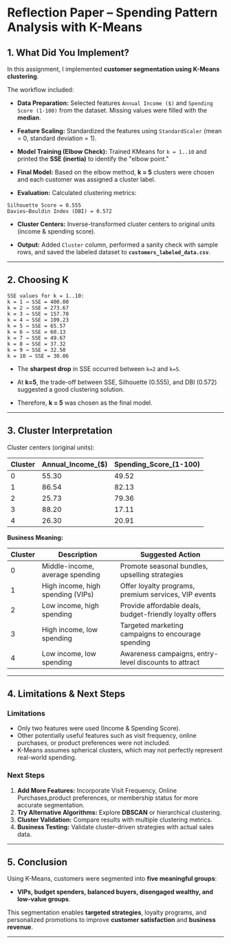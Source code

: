  
# Reflection Paper – Spending Pattern Analysis with K-Means

## 1. What Did You Implement?

In this assignment, I implemented **customer segmentation using K-Means clustering**.

The workflow included:

* **Data Preparation:**
  Selected features `Annual Income ($)` and `Spending Score (1-100)` from the dataset. Missing values were filled with the **median**.

* **Feature Scaling:**
  Standardized the features using `StandardScaler` (mean = 0, standard deviation = 1).

* **Model Training (Elbow Check):**
  Trained KMeans for `k = 1..10` and printed the **SSE (inertia)** to identify the "elbow point."

* **Final Model:**
  Based on the elbow method, **k = 5** clusters were chosen and each customer was assigned a cluster label.

* **Evaluation:**
  Calculated clustering metrics:

```text
Silhouette Score = 0.555
Davies–Bouldin Index (DBI) = 0.572
```

* **Cluster Centers:**
  Inverse-transformed cluster centers to original units (income & spending score).

* **Output:**
  Added `Cluster` column, performed a sanity check with sample rows, and saved the labeled dataset to **`customers_labeled_data.csv`**.

---

## 2. Choosing K

```text
SSE values for k = 1..10:
k = 1 → SSE = 400.00
k = 2 → SSE = 273.67
k = 3 → SSE = 157.70
k = 4 → SSE = 109.23
k = 5 → SSE = 65.57
k = 6 → SSE = 60.13
k = 7 → SSE = 49.67
k = 8 → SSE = 37.32
k = 9 → SSE = 32.50
k = 10 → SSE = 30.06
```

* The **sharpest drop** in SSE occurred between `k=2` and `k=5`.
* At **k=5**, the trade-off between SSE, Silhouette (0.555), and DBI (0.572) suggested a good clustering solution.

* Therefore, **k = 5** was chosen as the final model.

---

## 3. Cluster Interpretation

Cluster centers (original units):

| Cluster | Annual_Income_($) | Spending_Score_(1-100) |
| ------- | ----------------- | ---------------------- |
| 0       | 55.30             | 49.52                  |
| 1       | 86.54             | 82.13                  |
| 2       | 25.73             | 79.36                  |
| 3       | 88.20             | 17.11                  |
| 4       | 26.30             | 20.91                  |

**Business Meaning:**

| Cluster | Description                       | Suggested Action                                         |
| ------- | --------------------------------- | -------------------------------------------------------- |
| 0       | Middle-income, average spending   | Promote seasonal bundles, upselling strategies           |
| 1       | High income, high spending (VIPs) | Offer loyalty programs, premium services, VIP events     |
| 2       | Low income, high spending         | Provide affordable deals, budget-friendly loyalty offers |
| 3       | High income, low spending         | Targeted marketing campaigns to encourage spending       |
| 4       | Low income, low spending          | Awareness campaigns, entry-level discounts to attract    |

---

## 4. Limitations & Next Steps

### Limitations

* Only two features were used (Income & Spending Score).
* Other potentially useful features such as visit frequency, online purchases, or product preferences were not included.
* K-Means assumes spherical clusters, which may not perfectly represent real-world spending.

### Next Steps

1. **Add More Features:** Incorporate  Visit Frequency, Online Purchases,product preferences, or membership status for more accurate segmentation.
2. **Try Alternative Algorithms:** Explore **DBSCAN** or hierarchical clustering.
3. **Cluster Validation:** Compare results with multiple clustering metrics.
4. **Business Testing:** Validate cluster-driven strategies with actual sales data.

---

## 5. Conclusion

Using K-Means, customers were segmented into **five meaningful groups**:

* **VIPs, budget spenders, balanced buyers, disengaged wealthy, and low-value groups**.

This segmentation enables **targeted strategies**, loyalty programs, and personalized promotions to improve **customer satisfaction** and **business revenue**.

---
